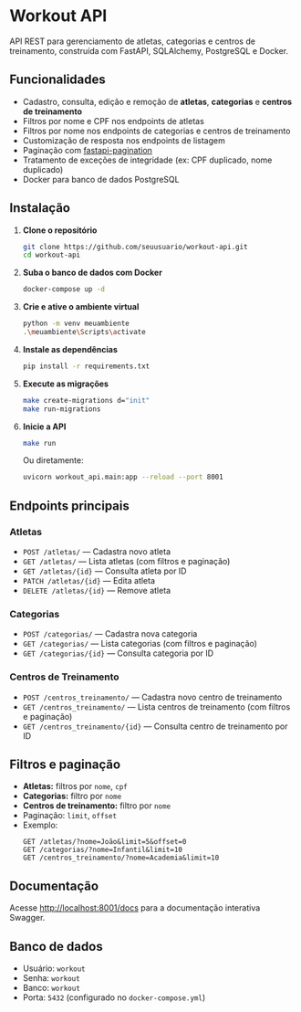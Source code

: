 # Workout API

API REST para gerenciamento de atletas, categorias e centros de treinamento, construída com FastAPI, SQLAlchemy, PostgreSQL e Docker.

## Funcionalidades

- Cadastro, consulta, edição e remoção de **atletas**, **categorias** e **centros de treinamento**
- Filtros por nome e CPF nos endpoints de atletas
- Filtros por nome nos endpoints de categorias e centros de treinamento
- Customização de resposta nos endpoints de listagem
- Paginação com [fastapi-pagination](https://github.com/uriyyo/fastapi-pagination)
- Tratamento de exceções de integridade (ex: CPF duplicado, nome duplicado)
- Docker para banco de dados PostgreSQL

## Instalação

1. **Clone o repositório**
   ```bash
   git clone https://github.com/seuusuario/workout-api.git
   cd workout-api
   ```

2. **Suba o banco de dados com Docker**
   ```bash
   docker-compose up -d
   ```

3. **Crie e ative o ambiente virtual**
   ```bash
   python -m venv meuambiente
   .\meuambiente\Scripts\activate
   ```

4. **Instale as dependências**
   ```bash
   pip install -r requirements.txt
   ```

5. **Execute as migrações**
   ```bash
   make create-migrations d="init"
   make run-migrations
   ```

6. **Inicie a API**
   ```bash
   make run
   ```
   Ou diretamente:
   ```bash
   uvicorn workout_api.main:app --reload --port 8001
   ```

## Endpoints principais

### Atletas
- `POST /atletas/` — Cadastra novo atleta
- `GET /atletas/` — Lista atletas (com filtros e paginação)
- `GET /atletas/{id}` — Consulta atleta por ID
- `PATCH /atletas/{id}` — Edita atleta
- `DELETE /atletas/{id}` — Remove atleta

### Categorias
- `POST /categorias/` — Cadastra nova categoria
- `GET /categorias/` — Lista categorias (com filtros e paginação)
- `GET /categorias/{id}` — Consulta categoria por ID

### Centros de Treinamento
- `POST /centros_treinamento/` — Cadastra novo centro de treinamento
- `GET /centros_treinamento/` — Lista centros de treinamento (com filtros e paginação)
- `GET /centros_treinamento/{id}` — Consulta centro de treinamento por ID

## Filtros e paginação

- **Atletas:** filtros por `nome`, `cpf`
- **Categorias:** filtro por `nome`
- **Centros de treinamento:** filtro por `nome`
- Paginação: `limit`, `offset`
- Exemplo:
  ```
  GET /atletas/?nome=João&limit=5&offset=0
  GET /categorias/?nome=Infantil&limit=10
  GET /centros_treinamento/?nome=Academia&limit=10
  ```


## Documentação

Acesse [http://localhost:8001/docs](http://localhost:8001/docs) para a documentação interativa Swagger.

## Banco de dados

- Usuário: `workout`
- Senha: `workout`
- Banco: `workout`
- Porta: `5432` (configurado no `docker-compose.yml`)
